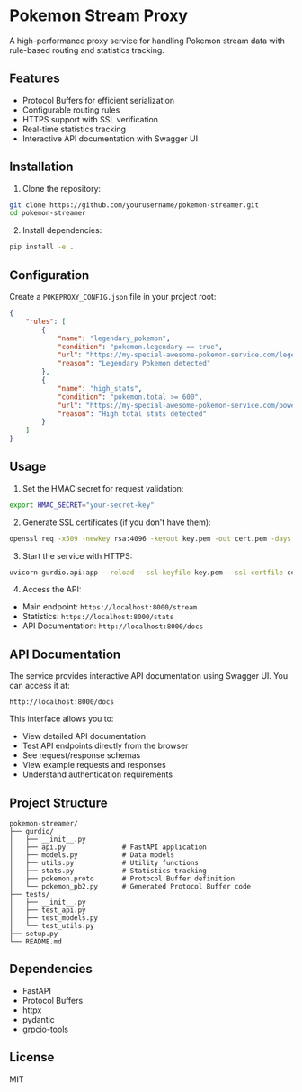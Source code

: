 # Pokemon Stream Proxy

A high-performance proxy service for handling Pokemon stream data with rule-based routing and statistics tracking.

## Features

- Protocol Buffers for efficient serialization
- Configurable routing rules
- HTTPS support with SSL verification
- Real-time statistics tracking
- Interactive API documentation with Swagger UI

## Installation

1. Clone the repository:
```bash
git clone https://github.com/yourusername/pokemon-streamer.git
cd pokemon-streamer
```

2. Install dependencies:
```bash
pip install -e .
```

## Configuration

Create a `POKEPROXY_CONFIG.json` file in your project root:

```json
{
    "rules": [
        {
            "name": "legendary_pokemon",
            "condition": "pokemon.legendary == true",
            "url": "https://my-special-awesome-pokemon-service.com/legendary",
            "reason": "Legendary Pokemon detected"
        },
        {
            "name": "high_stats",
            "condition": "pokemon.total >= 600",
            "url": "https://my-special-awesome-pokemon-service.com/powerful",
            "reason": "High total stats detected"
        }
    ]
}
```

## Usage

1. Set the HMAC secret for request validation:
```bash
export HMAC_SECRET="your-secret-key"
```

2. Generate SSL certificates (if you don't have them):
```bash
openssl req -x509 -newkey rsa:4096 -keyout key.pem -out cert.pem -days 365 -nodes
```

3. Start the service with HTTPS:
```bash
uvicorn gurdio.api:app --reload --ssl-keyfile key.pem --ssl-certfile cert.pem
```

4. Access the API:
- Main endpoint: `https://localhost:8000/stream`
- Statistics: `https://localhost:8000/stats`
- API Documentation: `http://localhost:8000/docs`

## API Documentation

The service provides interactive API documentation using Swagger UI. You can access it at:
```
http://localhost:8000/docs
```

This interface allows you to:
- View detailed API documentation
- Test API endpoints directly from the browser
- See request/response schemas
- View example requests and responses
- Understand authentication requirements

## Project Structure

```
pokemon-streamer/
├── gurdio/
│   ├── __init__.py
│   ├── api.py              # FastAPI application
│   ├── models.py           # Data models
│   ├── utils.py            # Utility functions
│   ├── stats.py            # Statistics tracking
│   ├── pokemon.proto       # Protocol Buffer definition
│   └── pokemon_pb2.py      # Generated Protocol Buffer code
├── tests/
│   ├── __init__.py
│   ├── test_api.py
│   ├── test_models.py
│   └── test_utils.py
├── setup.py
└── README.md
```

## Dependencies

- FastAPI
- Protocol Buffers
- httpx
- pydantic
- grpcio-tools

## License

MIT 
